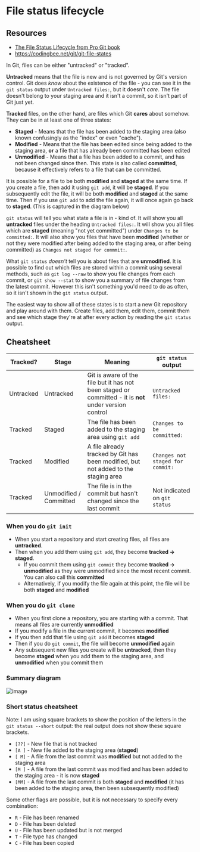 # File status lifecycle

## Resources 
- [The File Status Lifecycle from Pro Git book](https://git-scm.com/book/en/v2/Git-Basics-Recording-Changes-to-the-Repository)
- https://codingbee.net/git/git-file-states

In Git, files can be either "untracked" or "tracked".

**Untracked** means that the file is new and is not governed by Git's version control. Git does *know* about the existence of the file - you can see it in the `git status` output under `Untracked files:`, but it doesn't *care*. The file doesn't belong to your staging area and it isn't a commit, so it isn't part of Git just yet.

**Tracked** files, on the other hand, are files which Git **cares** about somehow. They can be in at least one of three states:
- **Staged** - Means that the file has been added to the staging area (also known confusingly as the "index" or even "cache").
- **Modified** - Means that the file has been edited since being added to the staging area, **or** a file that has already been committed has been edited
- **Unmodified** - Means that a file has been added to a commit, and has not been changed since then. This state is also called **committed**, because it effectively refers to a file that can be committed.

It is possible for a file to be both **modified** and **staged** at the same time. If you create a file, then add it using `git add`, it will be **staged**. If you subsequently edit the file, it will be both **modified** and **staged** at the same time. Then if you use `git add` to add the file again, it will once again go back to **staged**. (This is captured in the diagram below)

`git status` will tell you what state a file is in - kind of. It will show you all **untracked** files under the heading `Untracked files:`. It will show you all files which are **staged** (meaning "not yet committed") under `Changes to be committed:`. It will also show you files that have been **modified** (whether or not they were modified after being added to the staging area, or after being committed) as `Changes not staged for commmit:`.

What `git status` *doesn't* tell you is about files that are **unmodified**. It is possible to find out which files are stored within a commit using several methods, such as `git log --raw` to show you file changes from each commit, or `git show --stat` to show you a summary of file changes from the latest commit. However this isn't something you'd need to do as often, so it isn't shown in the `git status` output.

The easiest way to show all of these states is to start a new Git repository and play around with them. Create files, add them, edit them, commit them and see which stage they're at after every action by reading the `git status` output.

## Cheatsheet
| Tracked?  | Stage                  | Meaning                                                                                                | `git status` output              |
| --------- | ---------------------- | ------------------------------------------------------------------------------------------------------ | -------------------------------- |
| Untracked | Untracked              | Git is aware of the file but it has not been staged or committed - it is **not** under version control | `Untracked files:`               |
| Tracked   | Staged                 | The file has been added to the staging area using `git add`                                            | `Changes to be committed:`       |
| Tracked   | Modified               | A file already tracked by Git has been modified, but not added to the staging area                                                        | `Changes not staged for commit:` |
| Tracked   | Unmodified / Committed | The file is in the commit but hasn't changed since the last commit                                     | Not indicated on `git status`                                 |
 
### When you do `git init`
- When you start a repository and start creating files, all files are **untracked**.
- Then when you add them using `git add`, they become **tracked -> staged**.
	- If you commit them using `git commit` they become **tracked -> unmodified** as they were unmodified since the most recent commit. You can also call this **committed**
	- Alternatively, if you modify the file again at this point, the file will be both **staged** and **modified**

### When you do `git clone`
- When you first clone a repository, you are starting with a commit. That means all files are currently **unmodified**
- If you modify a file in the current commit, it becomes **modified** 
- If you then add that file using `git add` it becomes **staged**
- Then if you do `git commit`, the file will become **unmodified** again
- Any subsequent new files you create will be **untracked**, then they become **staged** when you add them to the staging area, and **unmodified** when you commit them

### Summary diagram
![image](https://user-images.githubusercontent.com/72651324/195850040-3daeffd2-c896-4d44-a7fd-982a5de354ec.png)

### Short status cheatsheet
Note: I am using square brackets to show the position of the letters in the `git status --short` output: the real output does not show these square brackets.
- `[??]` - New file that is not tracked
- `[A ]` - New file added to the staging area (**staged**)
- `[ M]` - A file from the last commit was **modified** but not added to the staging area
- `[M ]` - A file from the last commit was modified and has been added to the staging area - it is now **staged**
- `[MM]` - A file from the last commit is both **staged** and **modified** (it has been added to the staging area, then been subsequently modified)

Some other flags are possible, but it is not necessary to specify every combination:
- `R` - File has been renamed
- `D` - File has been deleted
- `U` - File has been updated but is not merged
- `T` - File type has changed
- `C` - File has been copied
